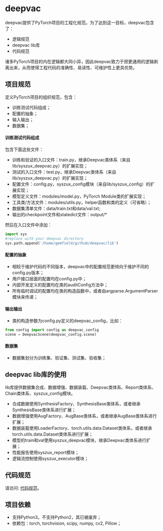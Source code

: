 # deepvac
deepvac提供了PyTorch项目的工程化规范。为了达到这一目标，deepvac包含了：
- 逻辑规范
- deepvac lib库
- 代码规范

诸多PyTorch项目的内在逻辑都大同小异，因此deepvac致力于把更通用的逻辑剥离出来，从而使得工程代码的准确性、易读性、可维护性上更具优势。

## 项目规范
定义PyTorch项目的组织规范，包含：
- 训练测试代码组成；
- 配置的抽象；
- 输入输出；
- 数据集；

#### 训练测试代码组成
包含下面这些文件：
- 训练和验证的入口文件：train.py，继承Deepvac类体系（来自lib/syszux_deepvac.py）的扩展实现；
- 测试的入口文件：test.py，继承Deepvac类体系（来自lib/syszux_deepvac.py）的扩展实现；
- 配置文件：config.py，syszux_config模块（来自lib/syszux_config）的扩展实现；
- 模型定义文件：modules/model.py，PyTorch Module类的扩展实现；
- 工具类/方法文件：modules/utils.py，helper函数和类的定义（可省略）；
- 数据集清单文件：data/train.txt和data/val.txt;
- 输出的checkpoint文件和statedict文件：output/*

然后在入口文件中添加：
```python
import sys
#replace with your deepvac directory
sys.path.append('/home/gemfield/github/deepvac/lib')
```

#### 配置的抽象
- 相较于维护代码的不同版本，deepvac中的配置规范更倾向于维护不同的config.py版本；
- 用户接口层面的配置均在config.py中；
- 内部开发定义的配置均在类的auditConfig方法中；
- 所有临时调试的配置均在类的构造函数中，或者由argparse.ArgumentParser模块来传递；

#### 输出输出
- 类的构造参数为config.py定义的deepvac_config，比如：
```python
from config import config as deepvac_config
scene = DeepvacScene(deepvac_config.scene)
```

#### 数据集
- 数据集划分为训练集、验证集、测试集、验收集；


## deepvac lib库的使用
lib库提供数据集合成、数据增强、数据装载、Deepvac类体系、Report类体系、Chain类体系、syszux_config模块。

- 合成数据使用SynthesisFactory、SynthesisBase类体系，或者继承SynthesisBase类体系进行扩展；
- 数据增强使用AugFactory、AugBase类体系，或者继承AugBase类体系进行扩展；
- 数据装载使用LoaderFactory、torch.utils.data.Dataset类体系，或者继承torch.utils.data.Dataset类体系进行扩展；
- 模型的train和val使用syszux_deepvac模块，继承Deepvac类体系进行扩展；
- 性能报告使用syszux_report模块；
- 逻辑流控制使用syszux_executor模块；

## 代码规范
请访问: [代码规范](./code_standard.md)。


## 项目依赖
- 支持Python3。不支持Python2，其已被废弃；
- 依赖包：torch, torchvision, scipy, numpy, cv2, Pillow；


